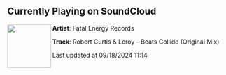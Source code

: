 ## Currently Playing on SoundCloud

[<img align="left" width="100" src="https://i1.sndcdn.com/artworks-kGttw9zUravpvtlX-9xLvPg-t500x500.jpg">](https://soundcloud.com/fatalenergyrecords/robert-curtis-leroy-beats-collide-original-mix)

**Artist**: Fatal Energy Records 

**Track**: Robert Curtis & Leroy - Beats Collide (Original Mix)

Last updated at 09/18/2024 11:14
